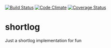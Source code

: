 [![Build Status](https://travis-ci.org/camiloribeiro/shortlog.svg?branch=master)](https://travis-ci.org/camiloribeiro/shortlog)
[![Code Climate](https://codeclimate.com/github/camiloribeiro/shortlog/badges/gpa.svg)](https://codeclimate.com/github/camiloribeiro/shortlog)
[![Coverage Status](https://coveralls.io/repos/github/camiloribeiro/shortlog/badge.svg?branch=master)](https://coveralls.io/github/camiloribeiro/shortlog?branch=master)

# shortlog

Just a shortlog implementation for fun
